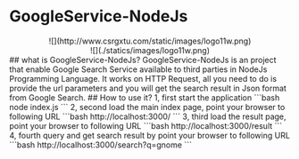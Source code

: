 # GoogleService-NodeJs
<center>![](http://www.csrgxtu.com/static/images/logo11w.png)</center>
<center>![](./statics/images/logo11w.png)</center>
## what is GoogleService-NodeJs?
GoogleService-NodeJs is an project that enable Google Search Service available to third parties in NodeJs Programming Language.
It works on HTTP Request, all you need to do is provide the url parameters and you will get the search result in Json format from Google Search.
## How to use it?
1, first start the application
```bash
node index.js
```
2, second load the main index page, point your browser to following URL
```bash
http://localhost:3000/
```
3, third load the result page, point your browser to following URL
```bash
http://localhost:3000/result
```
4, fourth query and get search result by point your browser to following URL
```bash
http://localhost:3000/search?q=gnome
```
